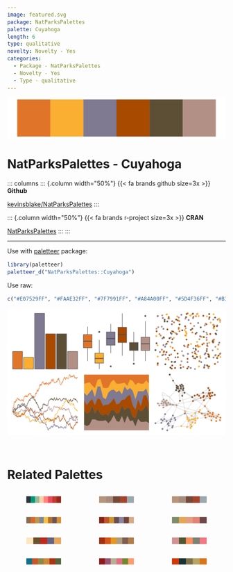 ```yaml
---
image: featured.svg
package: NatParksPalettes
palette: Cuyahoga
length: 6
type: qualitative
novelty: Novelty - Yes
categories:
  - Package - NatParksPalettes
  - Novelty - Yes
  - Type - qualitative
---
```


![](featured.svg)

# NatParksPalettes - Cuyahoga 

::: columns
::: {.column width="50%"}
{{< fa brands github size=3x >}}
**Github**

[kevinsblake/NatParksPalettes](https://github.com/kevinsblake/NatParksPalettes)
:::

::: {.column width="50%"}
{{< fa brands r-project size=3x >}}
**CRAN**

[NatParksPalettes](https://CRAN.R-project.org/package=NatParksPalettes)
:::
:::

<hr> 

Use with [paletteer](https://emilhvitfeldt.github.io/paletteer/) package:

```r
library(paletteer)
paletteer_d("NatParksPalettes::Cuyahoga")
```

Use raw:

```r
c("#E07529FF", "#FAAE32FF", "#7F7991FF", "#A84A00FF", "#5D4F36FF", "#B39085FF")
``` 

![](examples.png) 

<br>

# Related Palettes

<div class="list" style="display: grid; grid-template-columns: auto auto auto;"> <figure class="figure">
<a href="../../awtools/a_palette/"> <img src="../../awtools/a_palette/featured.svg" style="width: 100%;" class="figure-img"></a>
</figure> <figure class="figure">
<a href="../../ButterflyColors/hamadryas_feronia/"> <img src="../../ButterflyColors/hamadryas_feronia/featured.svg" style="width: 100%;" class="figure-img"></a>
</figure> <figure class="figure">
<a href="../../ButterflyColors/hamadryas_feronia/"> <img src="../../ButterflyColors/hamadryas_feronia/featured.svg" style="width: 100%;" class="figure-img"></a>
</figure> <figure class="figure">
<a href="../../IslamicArt/istanbul3/"> <img src="../../IslamicArt/istanbul3/featured.svg" style="width: 100%;" class="figure-img"></a>
</figure> <figure class="figure">
<a href="../../NatParksPalettes/BryceCanyon/"> <img src="../../NatParksPalettes/BryceCanyon/featured.svg" style="width: 100%;" class="figure-img"></a>
</figure> <figure class="figure">
<a href="../../calecopal/dudleya/"> <img src="../../calecopal/dudleya/featured.svg" style="width: 100%;" class="figure-img"></a>
</figure> <figure class="figure">
<a href="../../rtist/raphael/"> <img src="../../rtist/raphael/featured.svg" style="width: 100%;" class="figure-img"></a>
</figure> <figure class="figure">
<a href="../../ggthemes/excel_Red/"> <img src="../../ggthemes/excel_Red/featured.svg" style="width: 100%;" class="figure-img"></a>
</figure> <figure class="figure">
<a href="../../severance/Jazz01/"> <img src="../../severance/Jazz01/featured.svg" style="width: 100%;" class="figure-img"></a>
</figure> <figure class="figure">
<a href="../../NatParksPalettes/Saguaro/"> <img src="../../NatParksPalettes/Saguaro/featured.svg" style="width: 100%;" class="figure-img"></a>
</figure> <figure class="figure">
<a href="../../colRoz/grandis/"> <img src="../../colRoz/grandis/featured.svg" style="width: 100%;" class="figure-img"></a>
</figure> <figure class="figure">
<a href="../../rtist/munch/"> <img src="../../rtist/munch/featured.svg" style="width: 100%;" class="figure-img"></a>
</figure> 
</div>

